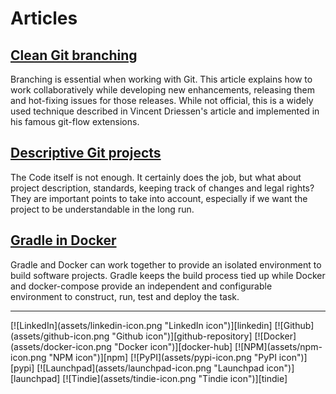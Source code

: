 # Articles

## [Clean Git branching](clean-git-branching.html)

Branching is essential when working with Git. This article explains how to work
collaboratively while developing new enhancements, releasing them and hot-fixing
issues for those releases. While not official, this is a widely used technique
described in Vincent Driessen's article and implemented in his famous git-flow
extensions.

## [Descriptive Git projects](descriptive-git-projects.html)

The Code itself is not enough. It certainly does the job, but what about project
description, standards, keeping track of changes and legal rights? They are
important points to take into account, especially if we want the project to be
understandable in the long run.

## [Gradle in Docker](gradle-in-docker.html)

Gradle and Docker can work together to provide an isolated environment to build
software projects. Gradle keeps the build process tied up while Docker and
docker-compose provide an independent and configurable environment to construct,
run, test and deploy the task.

---

<p class="flex-center">
[![LinkedIn](assets/linkedin-icon.png "LinkedIn icon")][linkedin]
[![Github](assets/github-icon.png "Github icon")][github-repository]
[![Docker](assets/docker-icon.png "Docker icon")][docker-hub]
[![NPM](assets/npm-icon.png "NPM icon")][npm]
[![PyPI](assets/pypi-icon.png "PyPI icon")][pypi]
[![Launchpad](assets/launchpad-icon.png "Launchpad icon")][launchpad]
[![Tindie](assets/tindie-icon.png "Tindie icon")][tindie]
</p>

[docker-hub]: https://hub.docker.com/u/marcbperez/
[github-repository]: https://github.com/marcbperez
[launchpad]: https://launchpad.net/~marcbperez/
[linkedin]: https://linkedin.com/in/marcbperez/
[npm]: https://npmjs.com/~marcbperez/
[pypi]: https://pypi.org/user/marcbperez/
[tindie]: https://tindie.com/stores/marcbperez/
